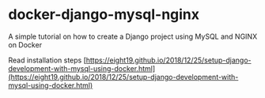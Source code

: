 # docker-django-mysql-nginx
A simple tutorial on how to create a Django project using MySQL and NGINX on Docker

Read installation steps [https://eight19.github.io/2018/12/25/setup-django-development-with-mysql-using-docker.html](https://eight19.github.io/2018/12/25/setup-django-development-with-mysql-using-docker.html)
